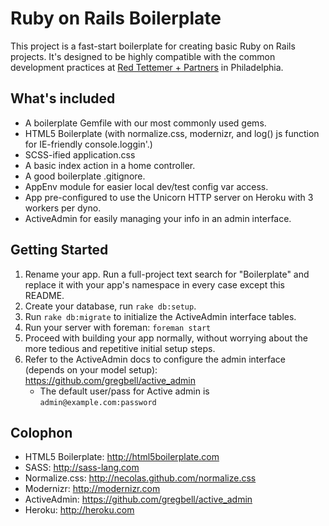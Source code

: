 # Ruby on Rails Boilerplate
This project is a fast-start boilerplate for creating basic Ruby on Rails projects. It's designed to be highly compatible with the common development practices at [Red Tettemer + Partners](http://redtettemer.com) in Philadelphia. 


## What's included
- A boilerplate Gemfile with our most commonly used gems.
- HTML5 Boilerplate (with normalize.css, modernizr, and log() js function for IE-friendly console.loggin'.) 
- SCSS-ified application.css
- A basic index action in a home controller.
- A good boilerplate .gitignore.
- AppEnv module for easier local dev/test config var access.
- App pre-configured to use the Unicorn HTTP server on Heroku with 3 workers per dyno.
- ActiveAdmin for easily managing your info in an admin interface.


## Getting Started
1. Rename your app. Run a full-project text search for "Boilerplate" and replace it with your app's namespace in every case except this README.
2. Create your database, run `rake db:setup`. 
3. Run `rake db:migrate` to initialize the ActiveAdmin interface tables.
4. Run your server with foreman: `foreman start`
5. Proceed with building your app normally, without worrying about the more tedious and repetitive initial setup steps.
6. Refer to the ActiveAdmin docs to configure the admin interface (depends on your model setup): <https://github.com/gregbell/active_admin>
	- The default user/pass for Active admin is `admin@example.com:password`

## Colophon
- HTML5 Boilerplate: <http://html5boilerplate.com>
- SASS: <http://sass-lang.com>
- Normalize.css: <http://necolas.github.com/normalize.css>
- Modernizr: <http://modernizr.com>
- ActiveAdmin: <https://github.com/gregbell/active_admin>
- Heroku: <http://heroku.com>